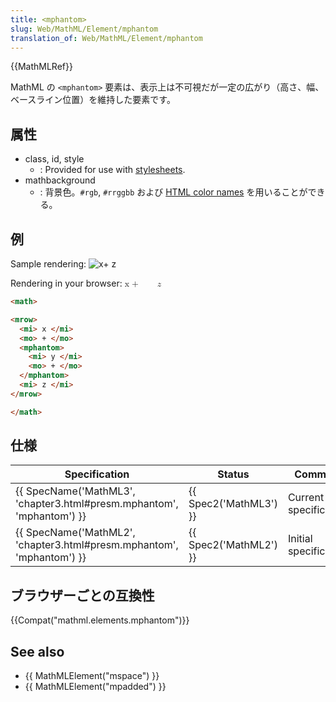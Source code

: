```yaml
---
title: <mphantom>
slug: Web/MathML/Element/mphantom
translation_of: Web/MathML/Element/mphantom
---
```

{{MathMLRef}}

MathML の `<mphantom>` 要素は、表示上は不可視だが一定の広がり（高さ、幅、ベースライン位置）を維持した要素です。

## 属性

- class, id, style
  - : Provided for use with [stylesheets](/ja/docs/CSS).
- mathbackground
  - : 背景色。`#rgb`, `#rrggbb` および [HTML color names](/ja/docs/CSS/color_value#Color_Keywords) を用いることができる。

## 例

Sample rendering: ![x+  z](mphantom.png)

Rendering in your browser: <math><mrow><mi>x </mi><mo>+ </mo><mphantom><mi>y </mi><mo>+ </mo></mphantom><mi>z</mi></mrow></math>

```html
<math>

<mrow>
  <mi> x </mi>
  <mo> + </mo>
  <mphantom>
    <mi> y </mi>
    <mo> + </mo>
  </mphantom>
  <mi> z </mi>
</mrow>

</math>
```

## 仕様

| Specification                                                                                | Status                       | Comment               |
| -------------------------------------------------------------------------------------------- | ---------------------------- | --------------------- |
| {{ SpecName('MathML3', 'chapter3.html#presm.mphantom', 'mphantom') }} | {{ Spec2('MathML3') }} | Current specification |
| {{ SpecName('MathML2', 'chapter3.html#presm.mphantom', 'mphantom') }} | {{ Spec2('MathML2') }} | Initial specification |

## ブラウザーごとの互換性

{{Compat("mathml.elements.mphantom")}}

## See also

- {{ MathMLElement("mspace") }}
- {{ MathMLElement("mpadded") }}
